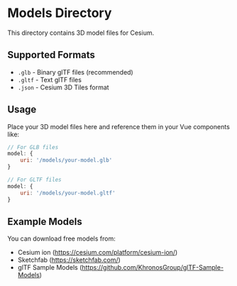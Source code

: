 # Models Directory

This directory contains 3D model files for Cesium.

## Supported Formats
- `.glb` - Binary glTF files (recommended)
- `.gltf` - Text glTF files
- `.json` - Cesium 3D Tiles format

## Usage
Place your 3D model files here and reference them in your Vue components like:

```javascript
// For GLB files
model: {
    uri: '/models/your-model.glb'
}

// For GLTF files  
model: {
    uri: '/models/your-model.gltf'
}
```

## Example Models
You can download free models from:
- Cesium ion (https://cesium.com/platform/cesium-ion/)
- Sketchfab (https://sketchfab.com/)
- glTF Sample Models (https://github.com/KhronosGroup/glTF-Sample-Models)
